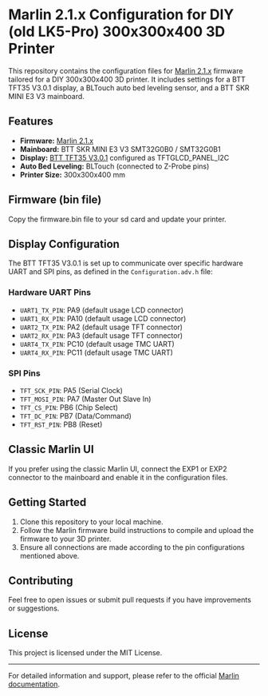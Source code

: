 <!DOCTYPE html>
<html lang="en">
<head>
    <meta charset="UTF-8">
</head>
<body>
    <h1>Marlin 2.1.x Configuration for DIY (old LK5-Pro) 300x300x400 3D Printer</h1>
    <p>This repository contains the configuration files for <a href="https://marlinfw.org/">Marlin 2.1.x</a> firmware tailored for a DIY 300x300x400 3D printer. It includes settings for a BTT TFT35 V3.0.1 display, a BLTouch auto bed leveling sensor, and a BTT SKR MINI E3 V3 mainboard.</p>
    <p>
    <h2>Features</h2>
    <ul>
        <li><strong>Firmware:</strong> <a href="https://marlinfw.org/">Marlin 2.1.x</a></li>
        <li><strong>Mainboard:</strong> BTT SKR MINI E3 V3 SMT32G0B0 / SMT32G0B1</li>
        <li><strong>Display:</strong> <a href="https://bigtree-tech.com/pages/download">BTT TFT35 V3.0.1</a> configured as TFTGLCD_PANEL_I2C</li>
        <li><strong>Auto Bed Leveling:</strong> BLTouch (connected to Z-Probe pins)</li>
        <li><strong>Printer Size:</strong> 300x300x400 mm</li>
    </ul>
    
   <p> <h2>Firmware (bin file)</h2>
    <p>Copy the firmware.bin file to your sd card and update your printer.</p>

  <p> <h2>Display Configuration</h2>
    <p>The BTT TFT35 V3.0.1 is set up to communicate over specific hardware UART and SPI pins, as defined in the <code>Configuration.adv.h</code> file:</p>
    
  <p> <h3>Hardware UART Pins</h3>
    <ul>
        <li><code>UART1_TX_PIN</code>: PA9 (default usage LCD connector)</li>
        <li><code>UART1_RX_PIN</code>: PA10 (default usage LCD connector)</li>
        <li><code>UART2_TX_PIN</code>: PA2 (default usage TFT connector)</li>
        <li><code>UART2_RX_PIN</code>: PA3 (default usage TFT connector)</li>
        <li><code>UART4_TX_PIN</code>: PC10 (default usage TMC UART)</li>
        <li><code>UART4_RX_PIN</code>: PC11 (default usage TMC UART)</li>
    </ul>
    
  <p>  <h3>SPI Pins</h3>
    <ul>
        <li><code>TFT_SCK_PIN</code>: PA5 (Serial Clock)</li>
        <li><code>TFT_MOSI_PIN</code>: PA7 (Master Out Slave In)</li>
        <li><code>TFT_CS_PIN</code>: PB6 (Chip Select)</li>
        <li><code>TFT_DC_PIN</code>: PB7 (Data/Command)</li>
        <li><code>TFT_RST_PIN</code>: PB8 (Reset)</li>
    </ul>
    
  <p>  <h2>Classic Marlin UI</h2>
    <p>If you prefer using the classic Marlin UI, connect the EXP1 or EXP2 connector to the mainboard and enable it in the configuration files.</p>
    
   <p> <h2>Getting Started</h2>
    <ol>
        <li>Clone this repository to your local machine.</li>
        <li>Follow the Marlin firmware build instructions to compile and upload the firmware to your 3D printer.</li>
        <li>Ensure all connections are made according to the pin configurations mentioned above.</li>
    </ol>
    
   <p> <h2>Contributing</h2>
    <p>Feel free to open issues or submit pull requests if you have improvements or suggestions.</p>
    
  <p>  <h2>License</h2>
    <p>This project is licensed under the MIT License.</p>
    
 <p>   <hr>
    
  <p>  <p>For detailed information and support, please refer to the official <a href="https://marlinfw.org/">Marlin documentation</a>.</p>
</body>
</html>
